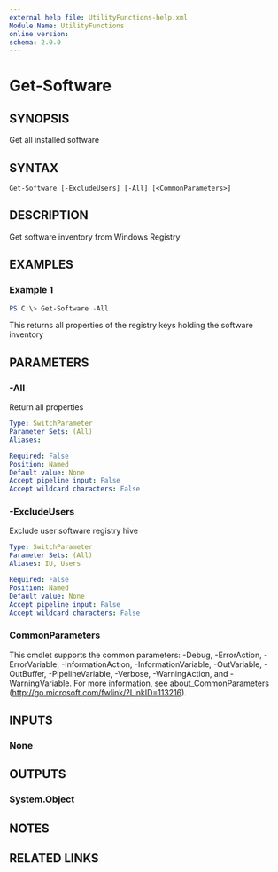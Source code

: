 ```yaml
---
external help file: UtilityFunctions-help.xml
Module Name: UtilityFunctions
online version:
schema: 2.0.0
---
```


# Get-Software

## SYNOPSIS
Get all installed software

## SYNTAX

```
Get-Software [-ExcludeUsers] [-All] [<CommonParameters>]
```

## DESCRIPTION
Get software inventory from Windows Registry

## EXAMPLES

### Example 1
```powershell
PS C:\> Get-Software -All
```

This returns all properties of the registry keys holding the software inventory

## PARAMETERS

### -All
Return all properties

```yaml
Type: SwitchParameter
Parameter Sets: (All)
Aliases:

Required: False
Position: Named
Default value: None
Accept pipeline input: False
Accept wildcard characters: False
```

### -ExcludeUsers
Exclude user software registry hive

```yaml
Type: SwitchParameter
Parameter Sets: (All)
Aliases: IU, Users

Required: False
Position: Named
Default value: None
Accept pipeline input: False
Accept wildcard characters: False
```

### CommonParameters
This cmdlet supports the common parameters: -Debug, -ErrorAction, -ErrorVariable, -InformationAction, -InformationVariable, -OutVariable, -OutBuffer, -PipelineVariable, -Verbose, -WarningAction, and -WarningVariable.
For more information, see about_CommonParameters (http://go.microsoft.com/fwlink/?LinkID=113216).

## INPUTS

### None

## OUTPUTS

### System.Object
## NOTES

## RELATED LINKS
